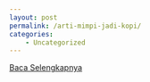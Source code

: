 ```yaml
---
layout: post
permalink: /arti-mimpi-jadi-kopi/
categories:
    - Uncategorized
---
```


[Baca Selengkapnya](/08)